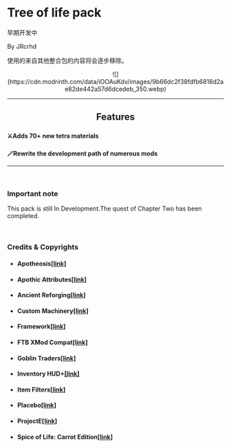 # Tree of life pack



早期开发中

By JRcrhd

使用的来自其他整合包的内容将会逐步移除。

<center>![](https://cdn.modrinth.com/data/iOOAuKdv/images/9b66dc2f38fdfb6818d2ae82de442a57d6dcedeb_350.webp)</center>

***

<h2 style="text-align: center;">Features</h2>

###   
**⚔️Adds 70+ new tetra materials**

###   
**🪄Rewrite the development path of numerous mods**

***

 <h3 style="text-align: left;">Important note</h3>

This pack is still In Development.The quest of Chapter Two has been completed.

 <h3 style="text-align: left;">Credits & Copyrights</h3>

<div class="spoiler"><ul>
  <li><h4>Apotheosis<a href="https://www.curseforge.com/minecraft/mc-mods/apotheosis" rel="nofollow">[link]</a></h4></li>
  <li><h4>Apothic Attributes<a href="https://www.curseforge.com/minecraft/mc-mods/apothic-attributes" rel="nofollow">[link]</a></h4></li>
  <li><h4>Ancient Reforging<a href="https://www.curseforge.com/minecraft/mc-mods/ancient-reforging" rel="nofollow">[link]</a></h4></li>
  <li><h4>Custom Machinery<a href="https://www.curseforge.com/minecraft/mc-mods/custom-machinery" rel="nofollow">[link]</a></h4></li>
  <li><h4>Framework<a href="https://www.curseforge.com/minecraft/mc-mods/framework" rel="nofollow">[link]</a></h4></li>
  <li><h4>FTB XMod Compat<a href="https://www.curseforge.com/minecraft/mc-mods/ftb-xmod-compat" rel="nofollow">[link]</a></h4></li>
  <li><h4>Goblin Traders<a href="https://mrcrayfish.com/mods/goblintraders" rel="nofollow">[link]</a></h4></li>
  <li><h4>Inventory HUD+<a href="https://www.curseforge.com/minecraft/mc-mods/inventory-hud-forge" rel="nofollow">[link]</a></h4></li>
  <li><h4>Item Filters<a href="https://www.curseforge.com/minecraft/mc-mods/item-filters" rel="nofollow">[link]</a></h4></li>
  <li><h4>Placebo<a href="https://www.curseforge.com/minecraft/mc-mods/placebo" rel="nofollow">[link]</a></h4></li>
  <li><h4>ProjectE<a href="https://www.curseforge.com/minecraft/mc-mods/projecte" rel="nofollow">[link]</a></h4></li>
  <li><h4>Spice of Life: Carrot Edition<a href="https://www.curseforge.com/minecraft/mc-mods/spice-of-life-carrot-edition" rel="nofollow">[link]</a></h4></li>
</ul></div>
